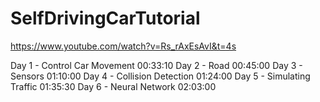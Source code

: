 # SelfDrivingCarTutorial

https://www.youtube.com/watch?v=Rs_rAxEsAvI&t=4s

Day 1 - Control Car Movement 00:33:10
Day 2 - Road 00:45:00
Day 3 - Sensors 01:10:00
Day 4 - Collision Detection 01:24:00
Day 5 - Simulating Traffic 01:35:30
Day 6 - Neural Network 02:03:00